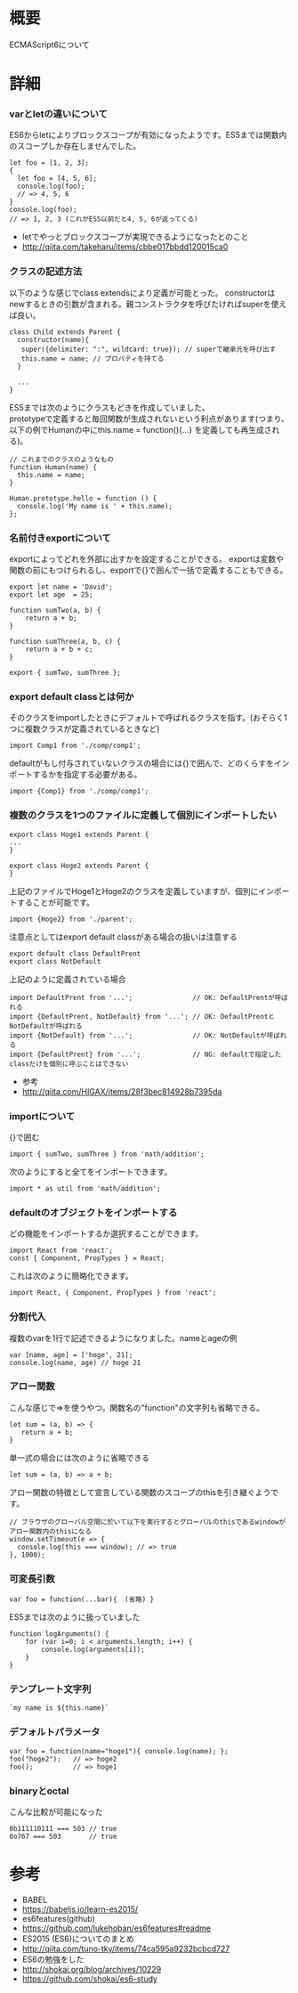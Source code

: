 # 概要
ECMAScript6について

# 詳細

### varとletの違いについて
ES6からletによりブロックスコープが有効になったようです。ES5までは関数内のスコープしか存在しませんでした。
```
let foo = [1, 2, 3];
{
  let foo = [4, 5, 6];
  console.log(foo);
  // => 4, 5, 6
}
console.log(foo);
// => 1, 2, 3 (これがES5以前だと4, 5, 6が返ってくる)
```
- letでやっとブロックスコープが実現できるようになったとのこと
 - http://qiita.com/takeharu/items/cbbe017bbdd120015ca0

### クラスの記述方法
以下のような感じでclass extendsにより定義が可能とった。
constructorはnewするときの引数が含まれる。親コンストラクタを呼びたければsuperを使えば良い。
```
class Child extends Parent {
  constructor(name){
   super({delimiter: ":", wildcard: true}); // superで継承元を呼び出す
   this.name = name; // プロパティを持てる
  }

  ...
}
```

ES5までは次のようにクラスもどきを作成していました。  
prototypeで定義すると毎回関数が生成されないという利点があります(つまり、以下の例でHumanの中にthis.name = function(){...} を定義しても再生成される)。
```
// これまでのクラスのようなもの
function Human(name) {
  this.name = name;
}
 
Human.prototype.hello = function () {
  console.log('My name is ' + this.name);
};
```

### 名前付きexportについて
exportによってどれを外部に出すかを設定することができる。 
exportは変数や関数の前にもつけられるし、exportで{}で囲んで一括で定義することもできる。
```
export let name = 'David';
export let age  = 25;

function sumTwo(a, b) {
    return a + b;
}
 
function sumThree(a, b, c) {
    return a + b + c;
}
 
export { sumTwo, sumThree };
```

### export default classとは何か
そのクラスをimportしたときにデフォルトで呼ばれるクラスを指す。(おそらく1つに複数クラスが定義されているときなど)
```
import Comp1 from './comp/comp1';
```

defaultがもし付与されていないクラスの場合には{}で囲んで、どのくらすをインポートするかを指定する必要がある。
```
import {Comp1} from './comp/comp1';
```

### 複数のクラスを1つのファイルに定義して個別にインポートしたい
```
export class Hoge1 extends Parent {
...
}

export class Hoge2 extends Parent {
}
```

上記のファイルでHoge1とHoge2のクラスを定義していますが、個別にインポートすることが可能です。
```
import {Hoge2} from './parent';
```

注意点としてはexport default classがある場合の扱いは注意する
```
export default class DefaultPrent
export class NotDefault
```

上記のように定義されている場合
```
import DefaultPrent from '...';               // OK: DefaultPrentが呼ばれる
import {DefaultPrent, NotDefault} from '...'; // OK: DefaultPrentとNotDefaultが呼ばれる
import {NotDefault} from '...';               // OK: NotDefaultが呼ばれる
import {DefaultPrent} from '...';             // NG: defaultで指定したclassだけを個別に呼ぶことはできない
```

- 参考
 - http://qiita.com/HIGAX/items/28f3bec814928b7395da

### importについて
{}で囲む
```
import { sumTwo, sumThree } from 'math/addition';
```

次のようにすると全てをインポートできます。
```
import * as util from 'math/addition';
```

### defaultのオブジェクトをインポートする
どの機能をインポートするか選択することができます。
```
import React from 'react';
const { Component, PropTypes } = React;
```

これは次のように簡略化できます。
```
import React, { Component, PropTypes } from 'react';
```


### 分割代入
複数のvarを1行で記述できるようになりました。nameとageの例
```
var [name, age] = ['hoge', 21];
console.log(name, age) // hoge 21
```

### アロー関数
こんな感じで=>を使うやつ。関数名の"function"の文字列も省略できる。
```
let sum = (a, b) => {
   return a + b;
}
```

単一式の場合には次のように省略できる
```
let sum = (a, b) => a + b;
```

アロー関数の特徴として宣言している関数のスコープのthisを引き継ぐようです。
```
// ブラウザのグローバル空間に於いて以下を実行するとグローバルのthisであるwindowがアロー関数内のthisになる
window.setTimeout(e => {
  console.log(this === window); // => true
}, 1000);
```

### 可変長引数
```
var foo = function(...bar){  (省略) }
```

ES5までは次のように扱っていました
```
function logArguments() {
    for (var i=0; i < arguments.length; i++) {
        console.log(arguments[i]);
    }
}
```

### テンプレート文字列
```
`my name is ${this.name}`
```

### デフォルトパラメータ
```
var foo = function(name="hoge1"){ console.log(name); };
foo("hoge2");   // => hoge2
foo();          // => hoge1
```

### binaryとoctal
こんな比較が可能になった
```
0b111110111 === 503 // true
0o767 === 503       // true
```


# 参考
- BABEL
 - https://babeljs.io/learn-es2015/
- es6features(github)
 - https://github.com/lukehoban/es6features#readme
- ES2015 (ES6)についてのまとめ
 - http://qiita.com/tuno-tky/items/74ca595a9232bcbcd727
- ES6の勉強をした
 - http://shokai.org/blog/archives/10229
 - https://github.com/shokai/es6-study
